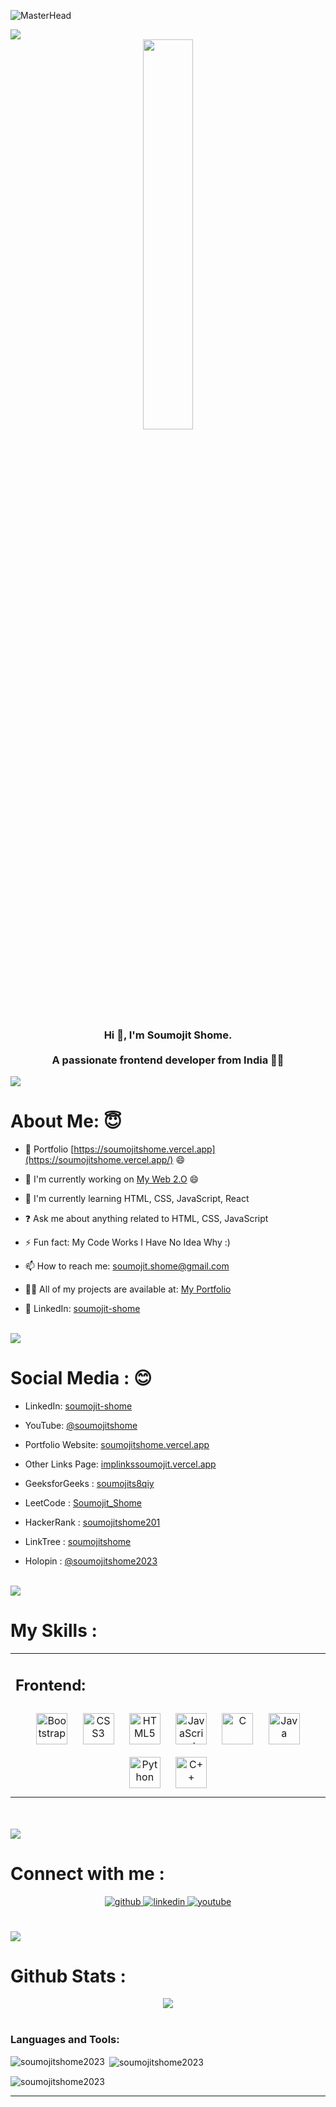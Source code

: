 
![MasterHead](https://i.pinimg.com/originals/4e/de/5a/4ede5a33c5490195b2b17466ad26d124.gif)

<img src="https://user-images.githubusercontent.com/73097560/115834477-dbab4500-a447-11eb-908a-139a6edaec5c.gif">

<div align="center">
<img src="https://drive.google.com/uc?export=view&id=1uXhUSGiaTSzEnNorNkjkj8nMFd9qTlhv" align="center" style="width: 40%" />
</div>  
  

### <div align="center">Hi 👋, I'm Soumojit Shome.</div><br><div align="center">A passionate frontend developer from India 🚀😀</div>  
  
<img src="https://user-images.githubusercontent.com/73097560/115834477-dbab4500-a447-11eb-908a-139a6edaec5c.gif">

# About Me: 😇  
  

- 🔭 Portfolio [https://soumojitshome.vercel.app](https://soumojitshome.vercel.app/) 😄  


- 🔭 I'm currently working on [My Web 2.O](https://soumojitshome.vercel.app) 😄  
  


- 🌱 I'm currently learning HTML, CSS, JavaScript, React  
  

- ❓ Ask me about anything related to HTML, CSS, JavaScript  
  

- ⚡ Fun fact: My Code Works I Have No Idea Why :)   
  

- 📫 How to reach me: soumojit.shome@gmail.com  
  

- 👨‍💻 All of my projects are available at: [My Portfolio](https://iamsoumojit.vercel.app)  
  

-  📃 LinkedIn: [soumojit-shome](https://www.linkedin.com/in/soumojit-shome)  
  

<br/>  

<img src="https://user-images.githubusercontent.com/73097560/115834477-dbab4500-a447-11eb-908a-139a6edaec5c.gif">

# **Social Media : 😊**  
  

- LinkedIn: [soumojit-shome](https://www.linkedin.com/in/soumojit-shome)  
  

- YouTube: [@soumojitshome](https://youtube.com/@soumojitshome)  
  

- Portfolio Website: [soumojitshome.vercel.app](https://soumojitshome.vercel.app)  
  

- Other Links Page: [implinkssoumojit.vercel.app](https://implinkssoumojit.vercel.app)  
  

- GeeksforGeeks : [soumojits8qiy](https://auth.geeksforgeeks.org/user/soumojits8qiy)  
  
- LeetCode : [Soumojit_Shome](https://leetcode.com/Soumojit_Shome/)  

- HackerRank : [soumojitshome201](https://www.hackerrank.com/soumojitshome201?hr_r=1)  

- LinkTree : [soumojitshome](https://linktr.ee/soumojitshome)  

- Holopin : [@soumojitshome2023](https://www.holopin.io/@soumojitshome2023#)  

<br/>    

<img src="https://user-images.githubusercontent.com/73097560/115834477-dbab4500-a447-11eb-908a-139a6edaec5c.gif">

# **My Skills :**   
<table><tr><td valign="top" width="33%">



## Frontend:  
<div align="center">  
<a href="https://getbootstrap.com/docs/3.4/javascript/" target="_blank"><img style="margin: 10px" src="https://profilinator.rishav.dev/skills-assets/bootstrap-plain.svg" alt="Bootstrap" height="50" /></a>  
<a href="https://www.w3schools.com/css/" target="_blank"><img style="margin: 10px" src="https://profilinator.rishav.dev/skills-assets/css3-original-wordmark.svg" alt="CSS3" height="50" /></a>  
<a href="https://en.wikipedia.org/wiki/HTML5" target="_blank"><img style="margin: 10px" src="https://profilinator.rishav.dev/skills-assets/html5-original-wordmark.svg" alt="HTML5" height="50" /></a>  
<a href="https://www.javascript.com/" target="_blank"><img style="margin: 10px" src="https://profilinator.rishav.dev/skills-assets/javascript-original.svg" alt="JavaScript" height="50" /></a>  
<a href="https://www.cprogramming.com/" target="_blank"><img style="margin: 10px" src="https://profilinator.rishav.dev/skills-assets/c-original.svg" alt="C" height="50" /></a>  
<a href="https://www.java.com/" target="_blank"><img style="margin: 10px" src="https://profilinator.rishav.dev/skills-assets/java-original-wordmark.svg" alt="Java" height="50" /></a>  
<a href="https://www.python.org/" target="_blank"><img style="margin: 10px" src="https://profilinator.rishav.dev/skills-assets/python-original.svg" alt="Python" height="50" /></a>  
<a href="https://www.cplusplus.com/" target="_blank"><img style="margin: 10px" src="https://profilinator.rishav.dev/skills-assets/cplusplus-original.svg" alt="C++" height="50" /></a>  
</div>


</td></tr></table>  

<br/>  

<br/>  

<img src="https://user-images.githubusercontent.com/73097560/115834477-dbab4500-a447-11eb-908a-139a6edaec5c.gif">

# Connect with me :  
<div align="center">
<a href="https://github.com/Soumojitshome2023" target="_blank">
<img src=https://img.shields.io/badge/github-%2324292e.svg?&style=for-the-badge&logo=github&logoColor=white alt=github style="margin-bottom: 5px;" />
</a>
  
<a href="https://www.linkedin.com/in/soumojit-shome-90a190241/" target="_blank">
<img src=https://img.shields.io/badge/linkedin-%231E77B5.svg?&style=for-the-badge&logo=linkedin&logoColor=white alt=linkedin style="margin-bottom: 5px;" />
</a>
  
<a href="https://youtube.com/@soumojitshome" target="_blank">
<img src=https://img.shields.io/badge/youtube-%23EE4831.svg?&style=for-the-badge&logo=youtube&logoColor=white alt=youtube style="margin-bottom: 5px;" />
</a>  
  
</div>  
  

<br/> 
<br/>  

<img src="https://user-images.githubusercontent.com/73097560/115834477-dbab4500-a447-11eb-908a-139a6edaec5c.gif">

# Github Stats :  
<div align="center"><img src="https://github-readme-stats.vercel.app/api?username=soumojitshome2023&show_icons=true&count_private=true&hide_border=true" align="center" /></div>  

<br/>  

<h3 align="left">Languages and Tools:</h3>

<p><img align="left" src="https://github-readme-stats.vercel.app/api/top-langs?username=soumojitshome2023&show_icons=true&locale=en&layout=compact" alt="soumojitshome2023" /></p>

<p> <img align="center" src="https://github-readme-stats.vercel.app/api?username=soumojitshome2023&show_icons=true&locale=en" alt="soumojitshome2023" /></p>

<p><img align="center" src="https://github-readme-streak-stats.herokuapp.com/?user=soumojitshome2023&" alt="soumojitshome2023" /></p>



<hr>
